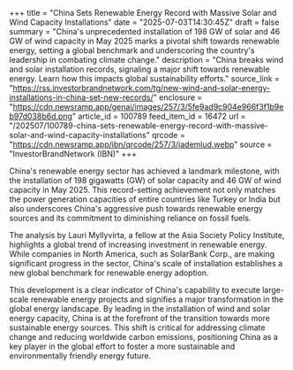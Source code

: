 +++
title = "China Sets Renewable Energy Record with Massive Solar and Wind Capacity Installations"
date = "2025-07-03T14:30:45Z"
draft = false
summary = "China's unprecedented installation of 198 GW of solar and 46 GW of wind capacity in May 2025 marks a pivotal shift towards renewable energy, setting a global benchmark and underscoring the country's leadership in combating climate change."
description = "China breaks wind and solar installation records, signaling a major shift towards renewable energy. Learn how this impacts global sustainability efforts."
source_link = "https://rss.investorbrandnetwork.com/tg/new-wind-and-solar-energy-installations-in-china-set-new-records/"
enclosure = "https://cdn.newsramp.app/genai/images/257/3/5fe9ad9c904e966f3f1b9eb97d038b6d.png"
article_id = 100789
feed_item_id = 16472
url = "/202507/100789-china-sets-renewable-energy-record-with-massive-solar-and-wind-capacity-installations"
qrcode = "https://cdn.newsramp.app/ibn/qrcode/257/3/jademlud.webp"
source = "InvestorBrandNetwork (IBN)"
+++

<p>China's renewable energy sector has achieved a landmark milestone, with the installation of 198 gigawatts (GW) of solar capacity and 46 GW of wind capacity in May 2025. This record-setting achievement not only matches the power generation capacities of entire countries like Turkey or India but also underscores China's aggressive push towards renewable energy sources and its commitment to diminishing reliance on fossil fuels.</p><p>The analysis by Lauri Myllyvirta, a fellow at the Asia Society Policy Institute, highlights a global trend of increasing investment in renewable energy. While companies in North America, such as SolarBank Corp., are making significant progress in the sector, China's scale of installation establishes a new global benchmark for renewable energy adoption.</p><p>This development is a clear indicator of China's capability to execute large-scale renewable energy projects and signifies a major transformation in the global energy landscape. By leading in the installation of wind and solar energy capacity, China is at the forefront of the transition towards more sustainable energy sources. This shift is critical for addressing climate change and reducing worldwide carbon emissions, positioning China as a key player in the global effort to foster a more sustainable and environmentally friendly energy future.</p>